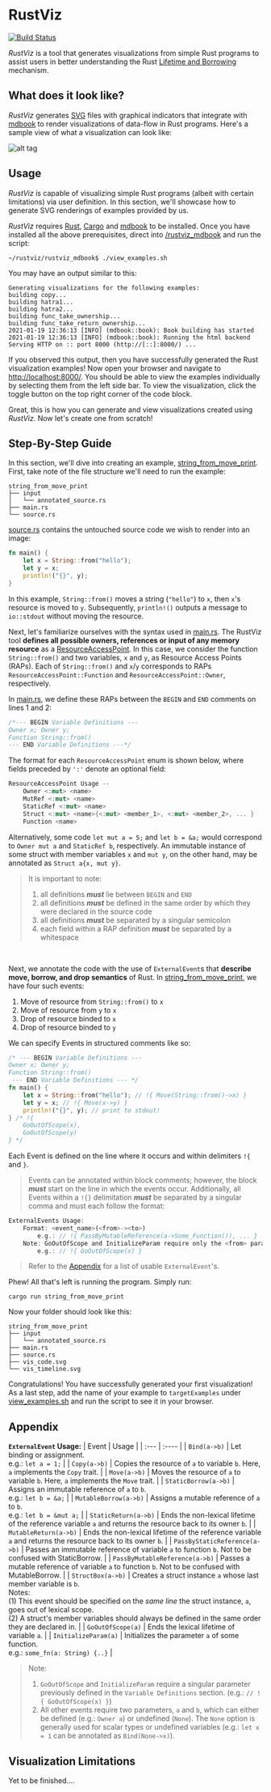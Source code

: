 # RustViz
[![Build Status](https://travis-ci.org/joemccann/dillinger.svg?branch=master)](https://travis-ci.org/joemccann/dillinger)

*RustViz* is a tool that generates visualizations from simple Rust programs to assist users in better understanding the Rust [Lifetime and Borrowing](https://doc.rust-lang.org/book/ch04-02-references-and-borrowing.html) mechanism.

## What does it look like?

*RustViz* generates [SVG](https://developer.mozilla.org/en-US/docs/Web/SVG) files with graphical indicators that integrate with [mdbook](https://github.com/rust-lang/mdBook) to render visualizations of data-flow in Rust programs. Here's a sample view of what a visualization can look like:

![alt tag](https://github.com/rustviz/rustviz/blob/master/example.png)

## Usage
*RustViz* is capable of visualizing simple Rust programs (albeit with certain limitations) via user definition. In this section, we'll showcase how to generate SVG renderings of examples provided by us.

*RustViz* requires [Rust](https://www.rust-lang.org/), [Cargo](https://doc.rust-lang.org/cargo/getting-started/installation.html) and [mdbook](https://github.com/rust-lang/mdBook) to be installed. Once you have installed all the above prerequisites, direct into [/rustviz_mdbook](rustviz_mdbook) and run the script:
```shell
~/rustviz/rustviz_mdbook$ ./view_examples.sh
```
You may have an output similar to this:
```shell
Generating visualizations for the following examples:
building copy...
building hatra1...
building hatra2...
building func_take_ownership...
building func_take_return_ownership...
2021-01-19 12:36:13 [INFO] (mdbook::book): Book building has started
2021-01-19 12:36:13 [INFO] (mdbook::book): Running the html backend
Serving HTTP on :: port 8000 (http://[::]:8000/) ...
```
If you observed this output, then you have successfully generated the Rust visualization examples! Now open your browser and navigate to [http://localhost:8000/](http://localhost:8000/). You should be able to view the examples individually by selecting them from the left side bar. To view the visualization, click the toggle button on the top right corner of the code block.

Great, this is how you can generate and view visualizations created using *RustViz*. Now let's create one from scratch!

## Step-By-Step Guide
In this section, we'll dive into creating an example, [string_from_move_print](../svg_generator/examples/string_from_move_print). First, take note of the file structure we'll need to run the example:
```shell
string_from_move_print
├── input
│   └── annotated_source.rs
├── main.rs
└── source.rs
```
[source.rs](../svg_generator/examples/string_from_move_print/source.rs) contains the untouched source code we wish to render into an image:
```rust
fn main() {
    let x = String::from("hello");
    let y = x;
    println!("{}", y);
}
```
In this example, `String::from()` moves a string (`"hello"`) to `x`, then `x`'s resource is moved to `y`. Subsequently, `println!()` outputs a message to `io::stdout` without moving the resource.

Next, let's familiarize ourselves with the syntax used in [main.rs](../svg_generator/examples/string_from_move_print/main.rs). The RustViz tool **defines all possible owners, references or input of any memory resource** as a [ResourceAccessPoint](#Data_Structures_and_Function_Specifications). In this case, we consider the function `String::from()` and two variables, `x` and `y`, as Resource Access Points (RAPs). Each of `String::from()` and `x`/`y` corresponds to RAPs `ResourceAccessPoint::Function` and `ResourceAccessPoint::Owner`, respectively.

In [main.rs](../svg_generator/examples/string_from_move_print/main.rs), we define these RAPs between the `BEGIN` and `END` comments on lines 1 and 2:
```rust
/*--- BEGIN Variable Definitions ---
Owner x; Owner y;
Function String::from()
--- END Variable Definitions ---*/
```
The format for each `ResourceAccessPoint` enum is shown below, where fields preceded by `':'` denote an optional field:
```rust
ResourceAccessPoint Usage --
    Owner <:mut> <name>
    MutRef <:mut> <name>
    StaticRef <:mut> <name>
    Struct <:mut> <name>{<:mut> <member_1>, <:mut> <member_2>, ... }
    Function <name>
```
Alternatively, some code `let mut a = 5;` and `let b = &a;` would correspond to `Owner mut a` and `StaticRef b`, respectively.
An immutable instance of some struct with member variables `x` and `mut y`, on the other hand, may be annotated as `Struct a{x, mut y}`.

> It is important to note:
> <ol>
> <li>all definitions <strong><em>must</em></strong> lie between <code>BEGIN</code> and <code>END</code></li>
> <li>all definitions <strong><em>must</em></strong> be defined in the same order by which they were declared in the source code</li>
> <li>all definitions <strong><em>must</em></strong> be separated by a singular semicolon</li>
> <li>each field within a RAP definition <strong><em>must</em></strong> be separated by a whitespace</li>
> </ol>
<br>

Next, we annotate the code with the use of `ExternalEvent`s that **describe move, borrow, and drop semantics** of Rust. In [string_from_move_print](../svg_generator/examples/string_from_move_print), we have four such events:
1. Move of resource from `String::from()` to `x`
2. Move of resource from `y` to `x`
3. Drop of resource binded to `x`
4. Drop of resource binded to `y`

We can specify Events in structured comments like so:
```rust
/* --- BEGIN Variable Definitions ---
Owner x; Owner y;
Function String::from()
 --- END Variable Definitions --- */
fn main() {
    let x = String::from("hello"); // !{ Move(String::from()->x) }
    let y = x; // !{ Move(x->y) }
    println!("{}", y); // print to stdout!
} /* !{
    GoOutOfScope(x),
    GoOutOfScope(y)
} */
```
Each Event is defined on the line where it occurs and within delimiters `!{` and `}`.
> Events can be annotated within block comments; however, the block **_must_** start on the line in which the events occur. Additionally, all Events within a `!{}` delimitation **_must_** be separated by a singular comma and must each follow the format:

```rust
ExternalEvents Usage:
    Format: <event_name>(<from>-><to>)
        e.g.: // !{ PassByMutableReference(a->Some_Function()), ... }
    Note: GoOutOfScope and InitializeParam require only the <from> parameter
        e.g.: // !{ GoOutOfScope(x) }
```
> Refer to the [Appendix](#Appendix) for a list of usable `ExternalEvent`'s.

Phew! All that's left is running the program. Simply run:
```shell
cargo run string_from_move_print
```
Now your folder should look like this:
```
string_from_move_print
├── input
│   └── annotated_source.rs
├── main.rs
├── source.rs
├── vis_code.svg
└── vis_timeline.svg
```
Congratulations! You have successfully generated your first visualization! As a last step, add the name of your example to `targetExamples` under [view_examples.sh](../rustviz_mdbook/view_examples.sh) and run the script to see it in your browser.

## Appendix

**`ExternalEvent` Usage:**
| Event |   Usage   |
| :---  |   :----   |
| `Bind(a->b)` | Let binding or assignment.<br>e.g.: `let a = 1;` |
| `Copy(a->b)` | Copies the resource of `a` to variable `b`. Here, `a` implements the `Copy` trait. |
| `Move(a->b)` | Moves the resource of `a` to variable `b`. Here, `a` implements the `Move` trait. |
| `StaticBorrow(a->b)` | Assigns an immutable reference of `a` to `b`.<br>e.g.: `let b = &a;` |
| `MutableBorrow(a->b)` | Assigns a mutable reference of `a` to `b`.<br>e.g.: `let b = &mut a;` |
| `StaticReturn(a->b)` | Ends the non-lexical lifetime of the reference variable `a` and returns the resource back to its owner `b`. |
| `MutableReturn(a->b)` | Ends the non-lexical lifetime of the reference variable `a` and returns the resource back to its owner `b`. |
| `PassByStaticReference(a->b)` | Passes an immutable reference of variable `a` to function `b`. Not to be confused with StaticBorrow. |
| `PassByMutableReference(a->b)` | Passes a mutable reference of variable `a` to function `b`. Not to be confused with MutableBorrow. |
| `StructBox(a->b)` | Creates a struct instance `a` whose last member variable is `b`.<br>Notes:<br>(1) This event should be specified on the _same line_ the struct instance, `a`, goes out of lexical scope.<br>(2) A struct's member variables should always be defined in the same order they are declared in. |
| `GoOutOfScope(a)` | Ends the lexical lifetime of variable `a`. |
| `InitializeParam(a)` | Initializes the parameter `a` of some function.<br>e.g.: `some_fn(a: String) {..}` |

> Note:
> 1. `GoOutOfScope` and `InitializeParam` require a singular parameter previously defined in the `Variable Definitions` section.
(e.g.: `// !{ GoOutOfScope(x) }`)
> 2. All other events require two parameters, `a` and `b`, which can either be defined (e.g.: `Owner a`) or undefined (`None`).
The `None` option is generally used for scalar types or undefined variables (e.g.: `let x = 1` can be annotated as `Bind(None->x)`).

## Visualization Limitations
Yet to be finished....
